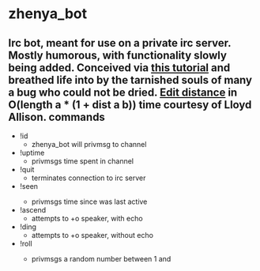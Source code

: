 zhenya_bot
==========

Irc bot, meant for use on a private irc server. Mostly humorous, with functionality slowly being added. Conceived via [this tutorial](http://www.haskell.org/haskellwiki/Roll_your_own_IRC_bot) and breathed life into by the tarnished souls of many a bug who could not be dried. [Edit distance](http://www.haskell.org/haskellwiki/Edit_distance) in O(length a * (1 + dist a b)) time courtesy of Lloyd Allison.
commands
--------

   - !id <command>
      - zhenya_bot will privmsg <command> to channel
   - !uptime
      - privmsgs time spent in channel
   - !quit
      - terminates connection to irc server
   - !seen <person>
      - privmsgs time since <person> was last active
   - !ascend
      - attempts to +o speaker, with echo
   - !ding
      - attempts to +o speaker, without echo
   - !roll <number> 
      - privmsgs a random number between 1 and <number>
